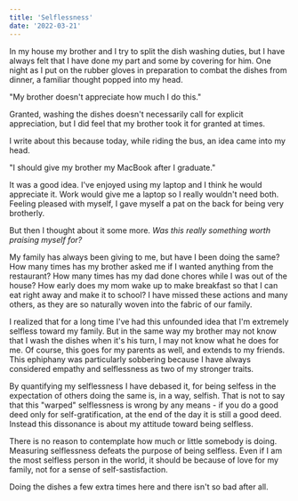 ```yaml
---
title: 'Selflessness'
date: '2022-03-21'
---
```


In my house my brother and I try to split the dish washing duties, but I have always felt that I have done my part and some by covering for him. One night as I put on the rubber gloves in preparation to combat the dishes from dinner, a familiar thought popped into my head.

"My brother doesn't appreciate how much I do this."

Granted, washing the dishes doesn't necessarily call for explicit appreciation, but I did feel that my brother took it for granted at times.

I write about this because today, while riding the bus, an idea came into my head.

"I should give my brother my MacBook after I graduate."

It was a good idea. I've enjoyed using my laptop and I think he would appreciate it. Work would give me a laptop so I really wouldn't need both. Feeling pleased with myself, I gave myself a pat on the back for being very brotherly.

But then I thought about it some more. _Was this really something worth praising myself for?_

My family has always been giving to me, but have I been doing the same? How many times has my brother asked me if I wanted anything from the restaurant? How many times has my dad done chores while I was out of the house? How early does my mom wake up to make breakfast so that I can eat right away and make it to school? I have missed these actions and many others, as they are so naturally woven into the fabric of our family.

I realized that for a long time I've had this unfounded idea that I'm extremely selfless toward my family. But in the same way my brother may not know that I wash the dishes when it's his turn, I may not know what he does for me. Of course, this goes for my parents as well, and extends to my friends. This ephiphany was particularly sobbering because I have always considered empathy and selflessness as two of my stronger traits.

By quantifying my selflessness I have debased it, for being selfess in the expectation of others doing the same is, in a way, selfish. That is not to say that this "warped" selflessness is wrong by any means - if you do a good deed only for self-gratification, at the end of the day it is still a good deed. Instead this dissonance is about my attitude toward being selfless.

There is no reason to contemplate how much or little somebody is doing. Measuring selflessness defeats the purpose of being selfless. Even if I am the most selfless person in the world, it should be because of love for my family, not for a sense of self-sastisfaction.

Doing the dishes a few extra times here and there isn't so bad after all.
